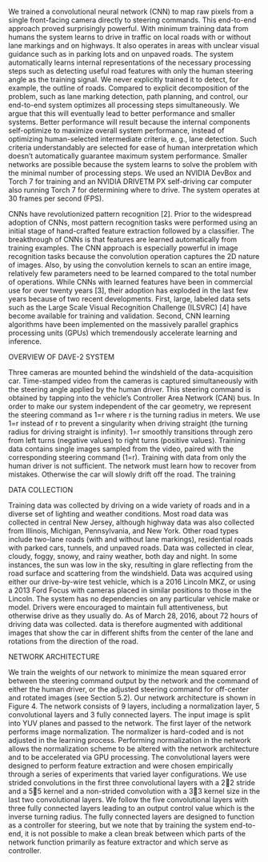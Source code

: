 We trained a convolutional neural network (CNN) to map raw pixels from a single
front-facing camera directly to steering commands. This end-to-end approach
proved surprisingly powerful. With minimum training data from humans the system
learns to drive in traffic on local roads with or without lane markings and on
highways. It also operates in areas with unclear visual guidance such as in parking
lots and on unpaved roads.
The system automatically learns internal representations of the necessary processing
steps such as detecting useful road features with only the human steering angle
as the training signal. We never explicitly trained it to detect, for example, the outline
of roads.
Compared to explicit decomposition of the problem, such as lane marking detection,
path planning, and control, our end-to-end system optimizes all processing
steps simultaneously. We argue that this will eventually lead to better performance
and smaller systems. Better performance will result because the internal
components self-optimize to maximize overall system performance, instead of optimizing
human-selected intermediate criteria, e. g., lane detection. Such criteria
understandably are selected for ease of human interpretation which doesn’t automatically
guarantee maximum system performance. Smaller networks are possible
because the system learns to solve the problem with the minimal number of
processing steps.
We used an NVIDIA DevBox and Torch 7 for training and an NVIDIA
DRIVETM PX self-driving car computer also running Torch 7 for determining
where to drive. The system operates at 30 frames per second (FPS).

CNNs have revolutionized pattern recognition [2]. Prior to the widespread adoption of CNNs,
most pattern recognition tasks were performed using an initial stage of hand-crafted feature extraction
followed by a classifier. The breakthrough of CNNs is that features are learned automatically
from training examples. The CNN approach is especially powerful in image recognition tasks because
the convolution operation captures the 2D nature of images. Also, by using the convolution
kernels to scan an entire image, relatively few parameters need to be learned compared to the total
number of operations.
While CNNs with learned features have been in commercial use for over twenty years [3], their
adoption has exploded in the last few years because of two recent developments. First, large, labeled
data sets such as the Large Scale Visual Recognition Challenge (ILSVRC) [4] have become available
for training and validation. Second, CNN learning algorithms have been implemented on the
massively parallel graphics processing units (GPUs) which tremendously accelerate learning and
inference.

OVERVIEW OF DAVE-2 SYSTEM

Three cameras are mounted behind the windshield of the data-acquisition car. Time-stamped video
from the cameras is captured simultaneously with the steering angle applied by the human driver.
This steering command is obtained by tapping into the vehicle’s Controller Area Network (CAN)
bus. In order to make our system independent of the car geometry, we represent the steering command
as 1=r where r is the turning radius in meters. We use 1=r instead of r to prevent a singularity
when driving straight (the turning radius for driving straight is infinity). 1=r smoothly transitions
through zero from left turns (negative values) to right turns (positive values).
Training data contains single images sampled from the video, paired with the corresponding steering
command (1=r). Training with data from only the human driver is not sufficient. The network must
learn how to recover from mistakes. Otherwise the car will slowly drift off the road. The training

DATA COLLECTION

Training data was collected by driving on a wide variety of roads and in a diverse set of lighting
and weather conditions. Most road data was collected in central New Jersey, although highway data
was also collected from Illinois, Michigan, Pennsylvania, and New York. Other road types include
two-lane roads (with and without lane markings), residential roads with parked cars, tunnels, and
unpaved roads. Data was collected in clear, cloudy, foggy, snowy, and rainy weather, both day and
night. In some instances, the sun was low in the sky, resulting in glare reflecting from the road
surface and scattering from the windshield.
Data was acquired using either our drive-by-wire test vehicle, which is a 2016 Lincoln MKZ, or
using a 2013 Ford Focus with cameras placed in similar positions to those in the Lincoln. The
system has no dependencies on any particular vehicle make or model. Drivers were encouraged to
maintain full attentiveness, but otherwise drive as they usually do. As of March 28, 2016, about 72
hours of driving data was collected.
data is therefore augmented with additional images that show the car in different shifts from the
center of the lane and rotations from the direction of the road.

NETWORK ARCHITECTURE

We train the weights of our network to minimize the mean squared error between the steering command
output by the network and the command of either the human driver, or the adjusted steering
command for off-center and rotated images (see Section 5.2). Our network architecture is shown in
Figure 4. The network consists of 9 layers, including a normalization layer, 5 convolutional layers
and 3 fully connected layers. The input image is split into YUV planes and passed to the network.
The first layer of the network performs image normalization. The normalizer is hard-coded and is not
adjusted in the learning process. Performing normalization in the network allows the normalization
scheme to be altered with the network architecture and to be accelerated via GPU processing.
The convolutional layers were designed to perform feature extraction and were chosen empirically
through a series of experiments that varied layer configurations. We use strided convolutions in the
first three convolutional layers with a 22 stride and a 55 kernel and a non-strided convolution
with a 33 kernel size in the last two convolutional layers.
We follow the five convolutional layers with three fully connected layers leading to an output control
value which is the inverse turning radius. The fully connected layers are designed to function as a
controller for steering, but we note that by training the system end-to-end, it is not possible to make
a clean break between which parts of the network function primarily as feature extractor and which
serve as controller.
